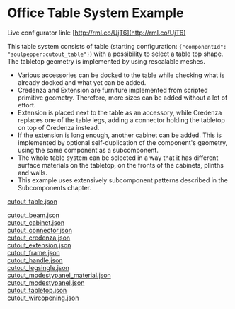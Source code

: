 # Office Table System Example

Live configurator link: [http://rml.co/UjT6](http://rml.co/UjT6)

This table system consists of table (starting configuration: `{"componentId": "soulpepper:cutout_table"}`) with a possibility to select a table top shape. The tabletop geometry is implemented by using rescalable meshes.

* Various accessories can be docked to the table while checking what is already docked and what yet can be added.
* Credenza and Extension are furniture implemented from scripted primitive geometry. Therefore, more sizes can be added without a lot of effort.
* Extension is placed next to the table as an accessory, while Credenza replaces one of the table legs, adding a connector holding the tabletop on top of Credenza instead.
* If the extension is long enough, another cabinet can be added. This is implemented by optional self-duplication of the component's geometry, using the same component as a subcomponent.
* The whole table system can be selected in a way that it has different surface materials on the tabletop, on the fronts of the cabinets, plinths and walls.
* This example uses extensively subcomponent patterns described in the Subcomponents chapter.

[cutout\_table.json](scripting\_examples/cutout/cutout\_table.json)

[cutout\_beam.json](scripting\_examples/cutout/cutout\_beam.json)\
[cutout\_cabinet.json](scripting\_examples/cutout/cutout\_cabinet.json)\
[cutout\_connector.json](scripting\_examples/cutout/cutout\_connector.json)\
[cutout\_credenza.json](scripting\_examples/cutout/cutout\_credenza.json)\
[cutout\_extension.json](scripting\_examples/cutout/cutout\_extension.json)\
[cutout\_frame.json](scripting\_examples/cutout/cutout\_frame.json)\
[cutout\_handle.json](scripting\_examples/cutout/cutout\_handle.json)\
[cutout\_legsingle.json](scripting\_examples/cutout/cutout\_legsingle.json)\
[cutout\_modestypanel\_material.json](scripting\_examples/cutout/cutout\_modestypanel\_material.json)\
[cutout\_modestypanel.json](scripting\_examples/cutout/cutout\_modestypanel.json)\
[cutout\_tabletop.json](scripting\_examples/cutout/cutout\_tabletop.json)\
[cutout\_wireopening.json](scripting\_examples/cutout/cutout\_wireopening.json)
